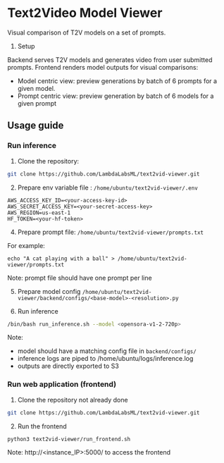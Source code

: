 # Text2Video Model Viewer

Visual comparison of T2V models on a set of prompts.  

1. Setup

Backend serves T2V models and generates video from user submitted prompts.
Frontend renders model outputs for visual comparisons:
* Model centric view: preview generations by batch of 6 prompts for a given model.
* Prompt centric view: preview generation by batch of 6 models for a given prompt

## Usage guide

### Run inference

1. Clone the repository:
```bash
git clone https://github.com/LambdaLabsML/text2vid-viewer.git
```

2. Prepare env variable file : `/home/ubuntu/text2vid-viewer/.env`
```
AWS_ACCESS_KEY_ID=<your-access-key-id>
AWS_SECRET_ACCESS_KEY=<your-secret-access-key>
AWS_REGION=us-east-1
HF_TOKEN=<your-hf-token>
```

4. Prepare prompt file: `/home/ubuntu/text2vid-viewer/prompts.txt`

For example:
```
echo "A cat playing with a ball" > /home/ubuntu/text2vid-viewer/prompts.txt
```
Note: prompt file should have one prompt per line

5. Prepare model config `/home/ubuntu/text2vid-viewer/backend/configs/<base-model>-<resolution>.py`

6. Run inference
```bash
/bin/bash run_inference.sh --model <opensora-v1-2-720p>
```

Note:
* model should have a matching config file in `backend/configs/`
* inference logs are piped to /home/ubuntu/logs/inference.log
* outputs are directly exported to S3

### Run web application (frontend)

1. Clone the repository not already done
```bash
git clone https://github.com/LambdaLabsML/text2vid-viewer.git
```

2. Run the frontend
```bash
python3 text2vid-viewer/run_frontend.sh
```
Note: http://<instance_IP>:5000/ to access the frontend